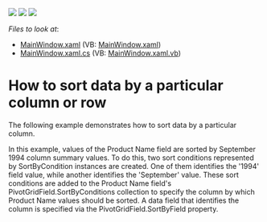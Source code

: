 <!-- default badges list -->
![](https://img.shields.io/endpoint?url=https://codecentral.devexpress.com/api/v1/VersionRange/128578963/22.2.2%2B)
[![](https://img.shields.io/badge/Open_in_DevExpress_Support_Center-FF7200?style=flat-square&logo=DevExpress&logoColor=white)](https://supportcenter.devexpress.com/ticket/details/E3090)
[![](https://img.shields.io/badge/📖_How_to_use_DevExpress_Examples-e9f6fc?style=flat-square)](https://docs.devexpress.com/GeneralInformation/403183)
<!-- default badges end -->
<!-- default file list -->
*Files to look at*:

* [MainWindow.xaml](./CS/DXPivotGrid_SortBySummary/MainWindow.xaml) (VB: [MainWindow.xaml](./VB/DXPivotGrid_SortBySummary/MainWindow.xaml))
* [MainWindow.xaml.cs](./CS/DXPivotGrid_SortBySummary/MainWindow.xaml.cs) (VB: [MainWindow.xaml.vb](./VB/DXPivotGrid_SortBySummary/MainWindow.xaml.vb))
<!-- default file list end -->
# How to sort data by a particular column or row


<p>The following example demonstrates how to sort data by a particular column.</p><p>In this example, values of the Product Name field are sorted by September 1994 column summary values. To do this, two sort conditions represented by SortByCondition instances are created. One of them identifies the '1994' field value, while another identifies the 'September' value. These sort conditions are added to the Product Name field's PivotGridField.SortByConditions collection to specify the column by which Product Name values should be sorted. A data field that identifies the column is specified via the PivotGridField.SortByField property.</p>

<br/>


